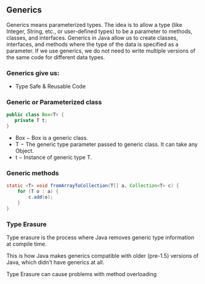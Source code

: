 ## Generics
Generics means parameterized types. The idea is to allow a type (like Integer, String, etc., or user-defined types) to be a parameter to methods, classes, and interfaces. Generics in Java allow us to create classes, interfaces, and methods where the type of the data is specified as a parameter. If we use generics, we do not need to write multiple versions of the same code for different data types.
### Generics give us:
- Type Safe & Reusable Code

### Generic or Parameterized class

```java
public class Box<T> {
   private T t;
}
```
- Box − Box is a generic class.
- T − The generic type parameter passed to generic class. It can take any Object.
- t − Instance of generic type T.

### Generic methods
```java
static <T> void fromArrayToCollection(T[] a, Collection<T> c) {
    for (T o : a) {
        c.add(o);
    }
}
```

### Type Erasure
Type erasure is the process where Java removes generic type information at compile time.

This is how Java makes generics compatible with older (pre-1.5) versions of Java, which didn’t have generics at all.

Type Erasure can cause problems with method overloading